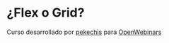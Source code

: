 # ¿Flex o Grid?

Curso desarrollado por [pekechis](http://github.com/pekechis) para [OpenWebinars](https://openwebinars.net/)
